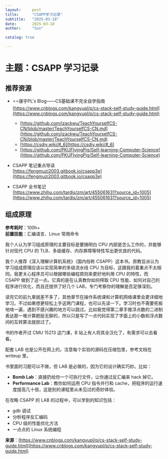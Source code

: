 ```yaml
---
layout:     post
title:      "CSAPP学习记录"
subtitle:   "2025-03-18"
date:       2025-03-18
author:     "Sun"

catalog: true

---
```

# 主题：CSAPP 学习记录

## 推荐资源

- ⭐⭐康宇PL's Blog——CS基础课不完全自学指南  
  [https://www.cnblogs.com/kangyupl/p/cs-stack-self-study-guide.html](https://www.cnblogs.com/kangyupl/p/cs-stack-self-study-guide.html)  
  - [https://github.com/izackwu/TeachYourselfCS-CN/blob/master/TeachYourselfCS-CN.md](https://github.com/izackwu/TeachYourselfCS-CN/blob/master/TeachYourselfCS-CN.md)  
  - [https://csdiy.wiki/#_6](https://csdiy.wiki/#_6)  
  - [https://github.com/PKUFlyingPig/Self-learning-Computer-Science](https://github.com/PKUFlyingPig/Self-learning-Computer-Science)  

- CSAPP 笔记重点导读  
  [https://fengmuzi2003.gitbook.io/csapp3e](https://fengmuzi2003.gitbook.io/csapp3e)  

- CSAPP 全书笔记  
  [https://www.zhihu.com/tardis/zm/art/455061631?source_id=1005](https://www.zhihu.com/tardis/zm/art/455061631?source_id=1005)  

## 组成原理

**参考耗时**：100h+  
**前置技能**：汇编语言、Linux 常用命令  

我个人认为学习组成原理的主要目标是要搞明白 CPU 内部是怎么工作的，并能够针对现代 CPU 的 TLB、多级缓存、内存屏障等特性写出更优良的代码。

我个人推荐《深入理解计算机系统》（国内俗称 CSAPP）这本书。原教旨派认为学习组成原理应该以实现简单的多级流水线 CPU 为目标，这跟我的着重点不太相同。我更关心程序员可以根据哪些编程原则来更好地利用 CPU 的特性，而 CSAPP 做到了这一点。它真的是在认真教你如何榨取 CPU 性能、如何对自己的程序进行优化，而且还提供了好几个 LAB，专门考察你的理解是否足够深刻。

读完它的前九章就差不多了，其他章节在操作系统课和计算机网络课里会更详细地学习。不过如果想更轻松上手这两门课程，也可以先读一下。学习时也不需要死板地啃一遍，遇到不感兴趣的地方可以跳过。比如我觉得第二章手推浮点数的二进制表达那一堆计算题挺无聊的，所以只是写了一点代码实现了字面上的小数和浮点数间的互转算法就掠过了。

书的作者开过 CMU 15213 这门课，B 站上有人将其全汉化了，有需求可以去看看。

配套 LAB 也是公开在网上的。注意每个实验的源码在压缩包里，参考文档在 writeup 里。

书里面的习题可以不做，但 LAB 是必做的，因为它的设计确实巧妙。比如：  
- **Bomb Lab**：直接扔给你一个可执行文件，让你通过反汇编来 hack 掉它。  
- **Performance Lab**：教你如何运用 CPU 指令并行和 cache，把程序的运行速度提高几十倍，这是别的课程里从未见过的奇妙体验。  

在攻略 CSAPP 的 LAB 的过程中，可以学到的知识包括：  
- gdb 调试  
- 分析程序反汇编码  
- CPU 级的性能优化方法  
- 一点点的 Linux 系统编程  

**来源**：[https://www.cnblogs.com/kangyupl/p/cs-stack-self-study-guide.html](https://www.cnblogs.com/kangyupl/p/cs-stack-self-study-guide.html)
